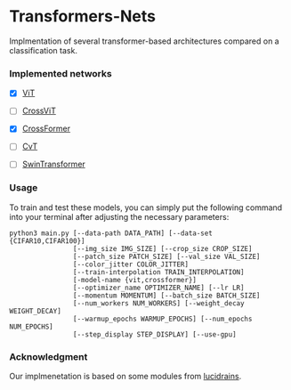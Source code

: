# Transformers-Nets
Implmentation of several transformer-based architectures compared on a classification task.

### Implemented networks
- [x] [ViT](https://arxiv.org/abs/2010.11929)
- [ ] [CrossViT](https://arxiv.org/pdf/2103.14899.pdf)
- [x] [CrossFormer](https://arxiv.org/abs/2108.00154)
- [ ] [CvT](https://arxiv.org/pdf/2103.15808.pdf)
- [ ] [SwinTransformer](https://arxiv.org/pdf/2103.14030.pdf)


### Usage
To train and test these models, you can simply put the following command into your terminal after adjusting the necessary parameters:
```
python3 main.py [--data-path DATA_PATH] [--data-set {CIFAR10,CIFAR100}]
                [--img_size IMG_SIZE] [--crop_size CROP_SIZE]
                [--patch_size PATCH_SIZE] [--val_size VAL_SIZE]
                [--color_jitter COLOR_JITTER]
                [--train-interpolation TRAIN_INTERPOLATION]
                [-model-name {vit,crossformer}]
                [--optimizer_name OPTIMIZER_NAME] [--lr LR]
                [--momentum MOMENTUM] [--batch_size BATCH_SIZE]
                [--num_workers NUM_WORKERS] [--weight_decay WEIGHT_DECAY]
                [--warmup_epochs WARMUP_EPOCHS] [--num_epochs NUM_EPOCHS]
                [--step_display STEP_DISPLAY] [--use-gpu]
```

### Acknowledgment
Our implmenetation is based on some modules from [lucidrains](https://github.com/lucidrains/vit-pytorch).

